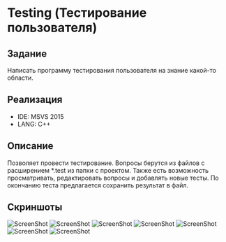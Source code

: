 # Testing (Тестирование пользователя)

## Задание
Написать программу тестирования пользователя на знание какой-то области.

## Реализация
* IDE: MSVS 2015
* LANG: C++

## Описание
Позволяет провести тестирование. Вопросы берутся из файлов с расширением *.test из папки с проектом. Также есть возможность просматривать, редактировать вопросы и добавлять новые тесты. По окончанию теста предлагается сохранить результат в файл.

## Скриншоты
![ScreenShot](https://raw.github.com/insendend/Testing/master/Testing/screenshots/scrn1.jpg)
![ScreenShot](https://raw.github.com/insendend/Testing/master/Testing/screenshots/scrn2.jpg)
![ScreenShot](https://raw.github.com/insendend/Testing/master/Testing/screenshots/scrn3.jpg)
![ScreenShot](https://raw.github.com/insendend/Testing/master/Testing/screenshots/scrn4.jpg)
![ScreenShot](https://raw.github.com/insendend/Testing/master/Testing/screenshots/scrn5.jpg)
![ScreenShot](https://raw.github.com/insendend/Testing/master/Testing/screenshots/scrn6.jpg)
![ScreenShot](https://raw.github.com/insendend/Testing/master/Testing/screenshots/scrn7.jpg)
